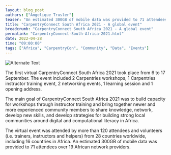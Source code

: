 ```yaml
---
layout: blog_post
authors: ["Angelique Trusler"]
teaser: "An estimated 300GB of mobile data was provided to 71 attendees."
title: "CarpentryConnect South Africa 2021 - A global event"
breadcrumb: "CarpentryConnect South Africa 2021 - A global event"
permalink: "CarpentryConnect-South-Africa-2021.html"
date: 2022-04-28
time: "09:00:00"
tags: ["Africa", "CarpentryCon", "Community", "Data", "Events"]
---
```

![Alternate Text](/images/cc-za.png "Image Description")

The first virtual CarpentryConnect South Africa 2021 took place from 6 to 17 September. The event included 2 Carpentries workshops, 1 Carpentries instructor training event, 2 networking events, 1 learning session and 1 opening address.

The main goal of CarpentryConnect South Africa 2021 was to build capacity for workshops through instructor training and bring together newer and more experienced community members to share knowledge, network, develop new skills, and develop strategies for building strong local communities around digital and computational literacy in Africa.

The virtual event was attended by more than 120 attendees and volunteers (i.e. trainers, instructors and helpers) from 28 countries worldwide, including 16 countries in Africa. An estimated 300GB of mobile data was provided to 71 attendees over 19 African network providers.
